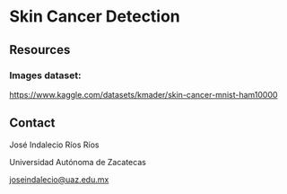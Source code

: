 # Skin Cancer Detection
## Resources
### Images dataset:
https://www.kaggle.com/datasets/kmader/skin-cancer-mnist-ham10000

## Contact
José Indalecio Ríos Ríos

Universidad Autónoma de Zacatecas

joseindalecio@uaz.edu.mx
